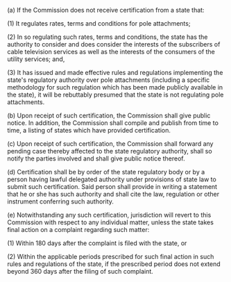 (a) If the Commission does not receive certification from a state that:

(1) It regulates rates, terms and conditions for pole attachments;

(2) In so regulating such rates, terms and conditions, the state has the authority to consider and does consider the interests of the subscribers of cable television services as well as the interests of the consumers of the utility services; and,

(3) It has issued and made effective rules and regulations implementing the state's regulatory authority over pole attachments (including a specific methodology for such regulation which has been made publicly available in the state), it will be rebuttably presumed that the state is not regulating pole attachments.

(b) Upon receipt of such certification, the Commission shall give public notice. In addition, the Commission shall compile and publish from time to time, a listing of states which have provided certification.

(c) Upon receipt of such certification, the Commission shall forward any pending case thereby affected to the state regulatory authority, shall so notify the parties involved and shall give public notice thereof.

(d) Certification shall be by order of the state regulatory body or by a person having lawful delegated authority under provisions of state law to submit such certification. Said person shall provide in writing a statement that he or she has such authority and shall cite the law, regulation or other instrument conferring such authority.
              

(e) Notwithstanding any such certification, jurisdiction will revert to this Commission with respect to any individual matter, unless the state takes final action on a complaint regarding such matter:

(1) Within 180 days after the complaint is filed with the state, or

(2) Within the applicable periods prescribed for such final action in such rules and regulations of the state, if the prescribed period does not extend beyond 360 days after the filing of such complaint.

